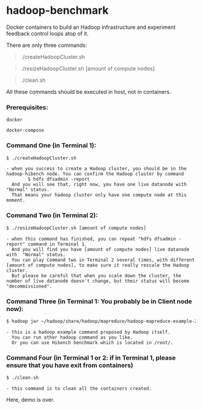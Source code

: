 # hadoop-benchmark
Docker containers to build an Hadoop infrastructure and experiment feedback control loops atop of it.

There are only three commands:

>  ./createHadoopCluster.sh
  
>  ./resizeHadoopCluster.sh [amount of compute nodes]
  
>  ./clean.sh

All these commands should be executed in host, not in containers.


### Prerequisites: 

    docker
    
    docker-compose

### Command One (in Terminal 1):

```sh
$ ./createHadoopCluster.sh
```
    
    - when you success to create a Hadoop cluster, you should be in the hadoop-hibench node. You can confirm the Hadoop cluster by command
            $ hdfs dfsadmin -report
      And you will see that, right now, you have one live datanode with "Normal" status.
      That means your hadoop cluster only have one compute node at this moment.

### Command Two (in Terminal 2):

```sh
$ ./resizeHadoopCluster.sh [amount of compute nodes]
```

    - when this command has finished, you can repeat "hdfs dfsadmin -report" command in Terminal 1.
      And you will find you have [amount of compute nodes] live datanode with  "Normal" status.
      You can play Command two in Terminal 2 several times, with different [amount of compute nodes], to make sure it really rescale the Hadoop cluster.
      But please be careful that when you scale down the cluster, the number of live datanode doesn't change, but their status will become "decommissioned".

### Command Three (in Terminal 1: You probably be in Client node now):

```sh
$ hadoop jar ~/hadoop/share/hadoop/mapreduce/hadoop-mapreduce-example-2.7.1.jar pi 2 2
```

    - this is a hadoop example command proposed by Hadoop itself.
      You can run other hadoop command as you like.
      Or you can use Hibench benchmark which is located in /root/.

### Command Four (in Terminal 1 or 2: if in Terminal 1, please ensure that you have exit from containers)

```sh
$ ./clean.sh
```

    - this command is to clean all the containers created.

Here, demo is over. 